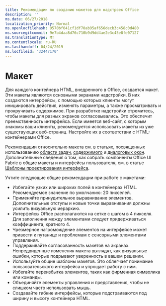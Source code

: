 ```yaml
---
title: Рекомендации по созданию макетов для надстроек Office
description: ''
ms.date: 06/27/2018
localization_priority: Normal
ms.openlocfilehash: 9570bf041cf1df70ab95af656decb3c458c0d480
ms.sourcegitcommit: 9e7b4daa8d76c710b9d9dd4ae2e3c45e8fe07127
ms.translationtype: MT
ms.contentlocale: ru-RU
ms.lasthandoff: 04/24/2019
ms.locfileid: "32447170"
---
```

# <a name="layout"></a>Макет
Для каждого контейнера HTML, внедренного в Office, создается макет. Эти макеты являются основными экранами надстройки. В них создаются интерфейсы, с помощью которых клиенты могут инициировать действия, изменять параметры, а также просматривать и прокручивать содержимое. При разработке надстройки стремитесь, чтобы макеты для разных экранов согласовывались. Это обеспечит преемственность интерфейса. Если имеется веб-сайт, с которым знакомы ваши клиенты, рекомендуется использовать макеты из уже существующих веб-страниц. Настройте их в соответствии с HTML-контейнерами Office.

Рекомендации относительно макета см. в статьях, посвященных использованию [области задач](task-pane-add-ins.md), [содержимого](content-add-ins.md) и [диалоговых окон](dialog-boxes.md). Дополнительные сведения о том, как собрать компоненты Office UI Fabric в общие макеты и интерфейсы пользователя, см. в статье [Шаблоны проектирования интерфейса](ux-design-pattern-templates.md).

Учтите следующие общие рекомендации при работе с макетами:

*   Избегайте узких или широких полей в контейнерах HTML. Рекомендуемое значение по умолчанию: 20 пикселей.
*   Применяйте принудительное выравнивание элементов. Дополнительные отступы и новые точки выравнивания должны усилить визуальную иерархию.
*   Интерфейсы Office располагаются на сетке с шагом в 4 пикселя. Для заполнения между элементами следует придерживаться коэффициента, кратного 4.
*   Чрезмерное нагромождение элементов на интерфейсе может привести к путанице и проблемам с сенсорными элементами управления.
*   Поддерживайте согласованность макетов на экранах. Непредвиденные изменения макета выглядят, как визуальные ошибки, которые подрывают уверенность в вашем решении.
*   Используйте общие шаблоны макетов. Это облегчает понимание пользовательского интерфейса и упрощает работу с ним.
*   Избегайте переизбытка элементов, таких как фирменная символика или команды.
*   Объединяйте элементы управления и представления, чтобы не слишком часто использовать мышь.
*   Создавайте гибкие интерфейсы, которые подстраиваются под ширину и высоту контейнера HTML.
